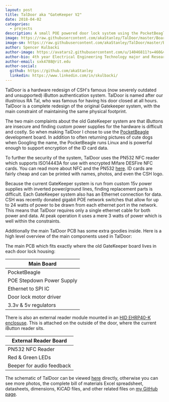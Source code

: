 ```yaml
---
layout: post
title: TalDoor aka "GateKeeper V2"
date: 2018-04-02
categories:
  - projects
description: A small POE powered door lock system using the PocketBeagle along with a PN532 NFC module to scan and authenticate user ID cards and unlock the door.
image: https://raw.githubusercontent.com/akaStanley/TalDoor/master/Board%20Photos/BothBoards_angle.PNG
image-sm: https://raw.githubusercontent.com/akaStanley/TalDoor/master/Board%20Photos/BothBoards_angle.PNG
author: Spencer Kulbacki
author-image: https://avatars2.githubusercontent.com/u/14046811?s=460&v=4
author-bio: 4th year Electrical Engineering Technology major and Research & Development Director 2017-18.
author-email: sxk4788@rit.edu
author-social:
  github: https://github.com/akaStanley
  linkedin: https://www.linkedin.com/in/skulbacki/
---
```

TalDoor is a hardware redesign of CSH's famous (now severely outdated and unsupported) iButton authentication system. TalDoor is named after our illustrious RA Tal, who was famous for having his door closed at all hours. TalDoor is a complete redesign of the original Gatekeeper system, with the main constraint of maintaining the same physical footprint. 

The two main complaints about the old GateKeeper system are that iButtons are insecure and finding custom power supplies for the hardware is difficult and costly. So when making TalDoor I chose to use the [PocketBeagle]( http://beagleboard.org/pocket) development board. In addition to often returning pictures of cute dogs when Googling the name, the PocketBeagle runs Linux and is powerful enough to support encryption of the ID card data.

To further the security of the system, TalDoor uses the PN532 NFC reader which supports ISO14443A for use with encrypted Mifare DESFire NFC cards. You can read more about NFC and the PN532 [here]( https://learn.adafruit.com/adafruit-pn532-rfid-nfc/about-nfc). ID cards are fairly cheap and can be printed with names, photos, and even the CSH logo.

Because the current GateKeeper system is run from custom 15v power supplies with inverted power/ground lines, finding replacement parts is difficult. Each GateKeeper system also has an Ethernet connection for data. CSH was recently donated gigabit POE network switches that allow for up to 24 watts of power to be drawn from each ethernet port in the network. This means that TalDoor requires only a single ethernet cable for both power and data. At peak operation it uses a mere 3 watts of power which is well within the constraints.

Additionally the main TalDoor PCB has some extra goodies inside. Here is a high level overview of the main components used in TalDoor:

The main PCB which fits exactly where the old GateKeeper board lives in each door lock housing:

|       Main Board          |
|---------------------------|
| PocketBeagle              |
| POE Stepdown Power Supply |
| Ethernet to SPI IC        |
| Door lock motor driver    |
| 3.3v & 5v regulators	    |

There is also an external reader module mounted in an [HID EHRP40-K enclosuse](https://www.hidglobal.com/sites/default/files/edge-evo-ehr40-ehrp40-hio-reader-controller.pnga). This is attached on the outside of the door, where the current iButton reader sits. 

|   External Reader Board   |
|---------------------------|
| PN532 NFC Reader          |
| Red & Green LEDs          |
| Beeper for audio feedback |

The schematic of TalDoor can be viewed [here](https://github.com/akaStanley/TalDoor/blob/master/Hardware/TalDoorSchematic.pdf) directly, otherwise you can see more photos, the complete bill of materials Excel spreadsheet, datasheets, dimensions, KiCAD files, and other related files on [my GitHub page]( https://github.com/akaStanley/TalDoor).
